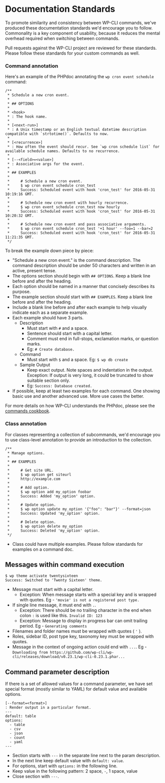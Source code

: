 # Documentation Standards

To promote similarity and consistency between WP-CLI commands, we've produced these documentation standards we'd encourage you to follow. Commonality is a key component of usability, because it reduces the mental overhead required when switching between commands.

Pull requests against the WP-CLI project are reviewed for these standards. Please follow these standards for your custom commands as well.

### Command annotation

Here's an example of the PHPdoc annotating the `wp cron event schedule` command:

```
/**
 * Schedule a new cron event.
 *
 * ## OPTIONS
 *
 * <hook>
 * : The hook name.
 *
 * [<next-run>]
 * : A Unix timestamp or an English textual datetime description compatible with `strtotime()`. Defaults to now.
 *
 * [<recurrence>]
 * : How often the event should recur. See `wp cron schedule list` for available schedule names. Defaults to no recurrence.
 *
 * [--<field>=<value>]
 * : Associative args for the event.
 *
 * ## EXAMPLES
 *
 *     # Schedule a new cron event.
 *     $ wp cron event schedule cron_test
 *     Success: Scheduled event with hook 'cron_test' for 2016-05-31 10:19:16 GMT.
 *
 *     # Schedule new cron event with hourly recurrence.
 *     $ wp cron event schedule cron_test now hourly
 *     Success: Scheduled event with hook 'cron_test' for 2016-05-31 10:20:32 GMT.
 *
 *     # Schedule new cron event and pass associative arguments.
 *     $ wp cron event schedule cron_test '+1 hour' --foo=1 --bar=2
 *     Success: Scheduled event with hook 'cron_test' for 2016-05-31 11:21:35 GMT.
 */
```

To break the example down piece by piece:

* "Schedule a new cron event." is the command description. The command description should be under 50 characters and written in an active, present tense.
* The options section should begin with `## OPTIONS`. Keep a blank line before and after the heading.
* Each option should be named in a manner that concisely describes its purpose.
* The example section should start with `## EXAMPLES`. Keep a blank line before and after the heading.
* Include a blank line before and after each example to help visually indicate each as a separate example.
* Each example should have 3 parts.
    - Description
        + Must start with `#` and a space.
        + Sentence should start with a capital letter.
        + Comment must end in full-stops, exclamation marks, or question marks.
        + Eg: `# Create database.`
    - Command
        + Must start with `$` and a space. Eg: `$ wp db create`
    - Sample Output
        + Keep exact output. Note spaces and indentation in the output. Exception: If output is very long, it could be truncated to show suitable section only.
        + Eg: `Success: Database created.`
* If possible, keep at least two examples for each command. One showing basic use and another advanced use. More use cases the better.

For more details on how WP-CLI understands the PHPdoc, please see the [commands cookbook](https://make.wordpress.org/cli/handbook/commands-cookbook/).

### Class annotation

For classes representing a collection of subcommands, we'd encourage you to use class-level annotation to provide an introduction to the collection.

```
/**
 * Manage options.
 *
 * ## EXAMPLES
 *
 *     # Get site URL.
 *     $ wp option get siteurl
 *     http://example.com
 *
 *     # Add option.
 *     $ wp option add my_option foobar
 *     Success: Added 'my_option' option.
 *
 *     # Update option.
 *     $ wp option update my_option '{"foo": "bar"}' --format=json
 *     Success: Updated 'my_option' option.
 *
 *     # Delete option.
 *     $ wp option delete my_option
 *     Success: Deleted 'my_option' option.
 */
```

* Class could have multiple examples. Please follow standards for examples on a command doc.

## Messages within command execution

```
$ wp theme activate twentysixteen
Success: Switched to 'Twenty Sixteen' theme.
```

* Message must start with a capital letter.
    - Exception: When message starts with a special key and is wrapped with quotes. Eg - `'movie' is not a registered post type.`
* If single line message, it must end with `.`.
    - Exception: There should be no trailing character in the end when colon `:` is used like this. `Invalid ID: 123`
    - Exception: Message to display in progress bar can omit trailing period. Eg - `Generating comments`
* Filenames and folder names must be wrapped with quotes ( `'` ).
* Roles, sidebar ID, post type key, taxonomy key must be wrapped with quotes.
* Message in the context of ongoing action could end with `...`. Eg - `Downloading from https://github.com/wp-cli/wp-cli/releases/download/v0.23.1/wp-cli-0.23.1.phar...`

## Command parameter description

If there is a set of allowed values for a command parameter, we have set special format (mostly similar to YAML) for default value and available options.

```
[--format=<format>]
: Render output in a particular format.
---
default: table
options:
  - table
  - csv
  - json
  - count
  - yaml
---
```

* Section starts with `---` in the separate line next to the param description.
* In the next line keep default value with `default: value`.
* For options, start with `options:` in the following line.
* Keep value in the following pattern: 2 space, `-`, 1 space, value
* Close section with `---`.
